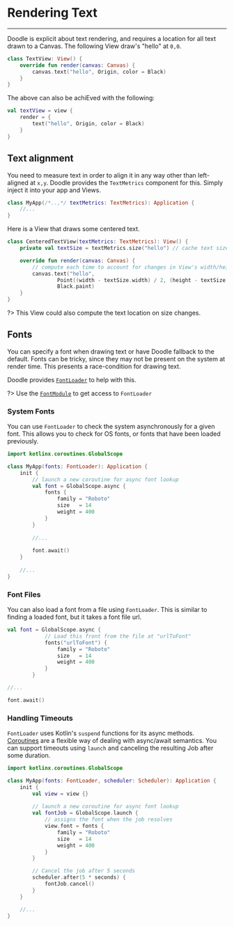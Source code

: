 # Rendering Text
----------------

Doodle is explicit about text rendering, and requires a location for all text drawn to a Canvas. The following View draw's "hello" at `0,0`.

```kotlin
class TextView: View() {
    override fun render(canvas: Canvas) {
        canvas.text("hello", Origin, color = Black)
    }
}
```

The above can also be achiEved with the following:

```kotlin
val textView = view {
    render = {
        text("hello", Origin, color = Black)
    }
}
```

## Text alignment

You need to measure text in order to align it in any way other than left-aligned at `x,y`. Doodle provides
the `TextMetrics` component for this. Simply inject it into your app and Views. 

```kotlin
class MyApp(/*..,*/ textMetrics: TextMetrics): Application {
    //...
}
```

Here is a View that draws some centered text.

```kotlin
class CenteredTextView(textMetrics: TextMetrics): View() {
    private val textSize = textMetrics.size("hello") // cache text size

    override fun render(canvas: Canvas) {
        // compute each time to account for changes in View's width/height
        canvas.text("hello",
                Point((width - textSize.width) / 2, (height - textSize.height) / 2),
                Black.paint)
    }
}
```
?> This View could also compute the text location on size changes.

## Fonts

You can specify a font when drawing text or have Doodle fallback to the default. Fonts can be tricky, since
they may not be present on the system at render time. This presents a race-condition for drawing text.

Doodle provides [`FontLoader`](https://github.com/nacular/doodle/blob/master/Core/src/commonMain/kotlin/io/nacular/doodle/drawing/FontLoader.kt#L18)
to help with this.

?> Use the [`FontModule`](https://github.com/nacular/doodle/blob/master/Browser/src/jsMain/kotlin/io/nacular/doodle/application/Modules.kt#L124) 
to get access to `FontLoader`

### System Fonts

You can use `FontLoader` to check the system asynchronously for a given font. This allows you to check for OS fonts, or fonts that have
been loaded previously.

```kotlin
import kotlinx.coroutines.GlobalScope

class MyApp(fonts: FontLoader): Application {
    init {
        // launch a new coroutine for async font lookup
        val font = GlobalScope.async {
            fonts {
                family = "Roboto"
                size   = 14
                weight = 400
            }
        }
        
        //...
        
        font.await()
    }
    
    //...
}
```

### Font Files

You can also load a font from a file using `FontLoader`. This is similar to finding a loaded font, but it takes a font file url.

```kotlin
val font = GlobalScope.async {
            // Load this front from the file at "urlToFont"
            fonts("urlToFont") {
                family = "Roboto"
                size   = 14
                weight = 400
            }
        }

//...

font.await()
``` 

### Handling Timeouts

`FontLoader` uses Kotlin's `suspend` functions for its async methods. [Coroutines](https://kotlinlang.org/docs/reference/coroutines-overview.html)
are a flexible way of dealing with async/await semantics. You can support timeouts using `launch` and canceling the resulting Job
after some duration.

```kotlin
import kotlinx.coroutines.GlobalScope

class MyApp(fonts: FontLoader, scheduler: Scheduler): Application {
    init {
        val view = view {}
        
        // launch a new coroutine for async font lookup
        val fontJob = GlobalScope.launch {
            // assigns the font when the job resolves
            view.font = fonts {
                family = "Roboto"
                size   = 14
                weight = 400
            }
        }

        // Cancel the job after 5 seconds
        scheduler.after(5 * seconds) {
            fontJob.cancel()
        }
    }

    //...
}
```